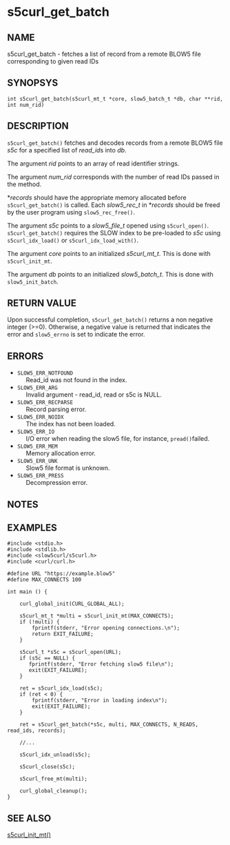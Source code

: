 # s5curl_get_batch

## NAME

s5curl_get_batch - fetches a list of record from a remote BLOW5 file corresponding to given read IDs

## SYNOPSYS

`int s5curl_get_batch(s5curl_mt_t *core, slow5_batch_t *db, char **rid, int num_rid)`

## DESCRIPTION

`s5curl_get_batch()` fetches and decodes records from a remote BLOW5 file *s5c* for a specified list of *read_id*s into *db*.

The argument *rid* points to an array of read identifier strings.

The argument *num_rid* corresponds with the number of read IDs passed in the method.

**records* should have the appropriate memory allocated before `s5curl_get_batch()` is called. Each *slow5_rec_t* in **records* should be freed by the user program using `slow5_rec_free()`.

The argument *s5c* points to a *slow5_file_t* opened using `s5curl_open()`. `s5curl_get_batch()` requires the SLOW index to be pre-loaded to *s5c* using `s5curl_idx_load()` or `s5curl_idx_load_with()`.

The argument *core* points to an initialized *s5curl_mt_t*. This is done with `s5curl_init_mt`.

The argument *db* points to an initialized *slow5_batch_t*. This is done with `slow5_init_batch`.

## RETURN VALUE

Upon successful completion, `s5curl_get_batch()` returns a non negative integer (>=0). Otherwise, a negative value is returned that indicates the error and `slow5_errno` is set to indicate the error.

## ERRORS

* `SLOW5_ERR_NOTFOUND`  
    &nbsp;&nbsp;&nbsp;&nbsp; Read_id was not found in the index.
* `SLOW5_ERR_ARG`       
    &nbsp;&nbsp;&nbsp;&nbsp; Invalid argument - read_id, read or s5c is NULL.
* `SLOW5_ERR_RECPARSE`  
    &nbsp;&nbsp;&nbsp;&nbsp; Record parsing error.
* `SLOW5_ERR_NOIDX`     
    &nbsp;&nbsp;&nbsp;&nbsp; The index has not been loaded.
* `SLOW5_ERR_IO`        
    &nbsp;&nbsp;&nbsp;&nbsp; I/O error when reading the slow5 file, for instance, `pread()`failed.
* `SLOW5_ERR_MEM`        
    &nbsp;&nbsp;&nbsp;&nbsp; Memory allocation error.
* `SLOW5_ERR_UNK`        
    &nbsp;&nbsp;&nbsp;&nbsp; Slow5 file format is unknown.
* `SLOW5_ERR_PRESS`      
    &nbsp;&nbsp;&nbsp;&nbsp; Decompression error.

## NOTES

## EXAMPLES
```
#include <stdio.h>
#include <stdlib.h>
#include <slow5curl/s5curl.h>
#include <curl/curl.h>

#define URL "https://example.blow5"
#define MAX_CONNECTS 100

int main () {

    curl_global_init(CURL_GLOBAL_ALL);

    s5curl_mt_t *multi = s5curl_init_mt(MAX_CONNECTS);
    if (!multi) {
        fprintf(stderr, "Error opening connections.\n");
        return EXIT_FAILURE;
    }

    s5curl_t *s5c = s5curl_open(URL);
    if (s5c == NULL) {
       fprintf(stderr, "Error fetching slow5 file\n");
       exit(EXIT_FAILURE);
    }

    ret = s5curl_idx_load(s5c);
    if (ret < 0) {
        fprintf(stderr, "Error in loading index\n");
        exit(EXIT_FAILURE);
    }

    ret = s5curl_get_batch(*s5c, multi, MAX_CONNECTS, N_READS, read_ids, records);

    //...

    s5curl_idx_unload(s5c);

    s5curl_close(s5c);

    s5curl_free_mt(multi);

    curl_global_cleanup();
}
```

## SEE ALSO
[s5curl_init_mt()](s5curl_init_mt.md)
